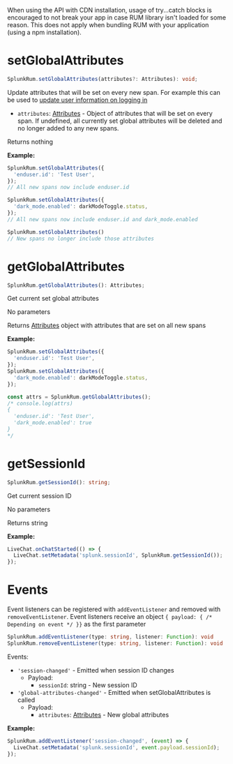 When using the API with CDN installation, usage of try...catch blocks is encouraged to not break your app in case RUM library isn't loaded for some reason. This does not apply when bundling RUM with your application (using a npm installation).

# setGlobalAttributes

```ts
SplunkRum.setGlobalAttributes(attributes?: Attributes): void;
```

Update attributes that will be set on every new span. For example this can be used to [update user information on logging in](./IdentifyingUsers.md#providing-it-after-initialisation-using-api)

* `attributes`: [Attributes](https://open-telemetry.github.io/opentelemetry-js-api/interfaces/attributes.html) - Object of attributes that will be set on every span. If undefined, all currently set global attributes will be deleted and no longer added to any new spans.

Returns nothing

**Example:**

```js
SplunkRum.setGlobalAttributes({
  'enduser.id': 'Test User',
});
// All new spans now include enduser.id

SplunkRum.setGlobalAttributes({
  'dark_mode.enabled': darkModeToggle.status,
});
// All new spans now include enduser.id and dark_mode.enabled

SplunkRum.setGlobalAttributes()
// New spans no longer include those attributes
```

# getGlobalAttributes

```ts
SplunkRum.getGlobalAttributes(): Attributes;
```

Get current set global attributes

No parameters

Returns [Attributes](https://open-telemetry.github.io/opentelemetry-js-api/interfaces/attributes.html) object with attributes that are set on all new spans

**Example:**

```js
SplunkRum.setGlobalAttributes({
  'enduser.id': 'Test User',
});
SplunkRum.setGlobalAttributes({
  'dark_mode.enabled': darkModeToggle.status,
});

const attrs = SplunkRum.getGlobalAttributes();
/* console.log(attrs)
{
  'enduser.id': 'Test User',
  'dark_mode.enabled': true
}
*/
```

# getSessionId

```ts
SplunkRum.getSessionId(): string;
```

Get current session ID

No parameters

Returns string

**Example:**

```js
LiveChat.onChatStarted(() => {
  LiveChat.setMetadata('splunk.sessionId', SplunkRum.getSessionId());
});
```

# Events

Event listeners can be registered with `addEventListener` and removed with `removeEventListener`. Event listeners receive an object `{ payload: { /* Depending on event */ }}` as the first parameter

```ts
SplunkRum.addEventListener(type: string, listener: Function): void
SplunkRum.removeEventListener(type: string, listener: Function): void
```

Events:

* `'session-changed'` - Emitted when session ID changes
  * Payload:
    * `sessionId`: string - New session ID
* `'global-attributes-changed'` - Emitted when setGlobalAttributes is called
  * Payload:
    * `attributes`: [Attributes](https://open-telemetry.github.io/opentelemetry-js-api/interfaces/attributes.html) - New global attributes

**Example:**

```js
SplunkRum.addEventListener('session-changed', (event) => {
  LiveChat.setMetadata('splunk.sessionId', event.payload.sessionId);
});
```
